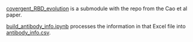 [covergent_RBD_evolution](covergent_RBD_evolution) is a submodule with the repo from the Cao et al paper.

[build_antibody_info.ipynb](build_antibody_info.ipynb) processes the information in that Excel file into [antibody_info.csv](antibody_info.csv).
